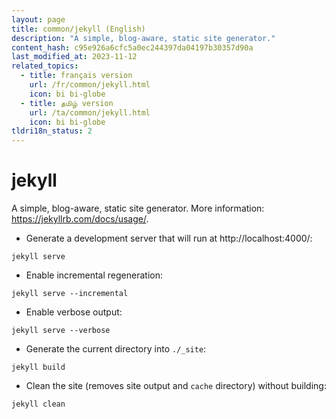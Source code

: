 ```yaml
---
layout: page
title: common/jekyll (English)
description: "A simple, blog-aware, static site generator."
content_hash: c95e926a6cfc5a0ec244397da04197b30357d90a
last_modified_at: 2023-11-12
related_topics:
  - title: français version
    url: /fr/common/jekyll.html
    icon: bi bi-globe
  - title: தமிழ் version
    url: /ta/common/jekyll.html
    icon: bi bi-globe
tldri18n_status: 2
---
```

# jekyll

A simple, blog-aware, static site generator.
More information: <https://jekyllrb.com/docs/usage/>.

- Generate a development server that will run at http://localhost:4000/:

`jekyll serve`

- Enable incremental regeneration:

`jekyll serve --incremental`

- Enable verbose output:

`jekyll serve --verbose`

- Generate the current directory into `./_site`:

`jekyll build`

- Clean the site (removes site output and `cache` directory) without building:

`jekyll clean`
